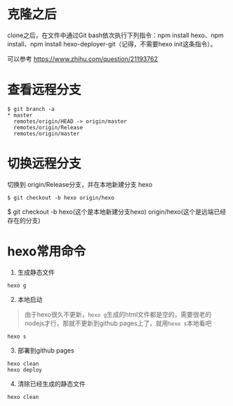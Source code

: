 # 克隆之后

clone之后，在文件中通过Git bash依次执行下列指令：npm install hexo、npm install、npm install hexo-deployer-git（记得，不需要hexo init这条指令）。

可以参考
https://www.zhihu.com/question/21193762


# 查看远程分支

```shell
$ git branch -a
* master
  remotes/origin/HEAD -> origin/master
  remotes/origin/Release
  remotes/origin/master
```

# 切换远程分支
切换到 origin/Release分支，并在本地新建分支 hexo
```shell
$ git checkout -b hexo origin/hexo
```
$ git checkout -b hexo(这个是本地新建分支hexo) origin/hexo(这个是远端已经存在的分支)

# hexo常用命令
1. 生成静态文件
```shell
hexo g
```
2. 本地启动
> 由于hexo很久不更新，`hexo g`生成的html文件都是空的，需要很老的nodejs才行，那就不更新到github pages上了，就用`hexo s`本地看吧
```shell
hexo s
```
3. 部署到github pages
```shell
hexo clean
hexo deploy
```
4. 清除已经生成的静态文件
```shell
hexo clean
```